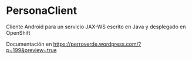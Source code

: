 # PersonaClient
Cliente Android para un servicio JAX-WS escrito en Java y desplegado en OpenShift

Documentación en https://perroverde.wordpress.com/?p=199&preview=true
